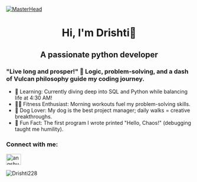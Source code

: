 [![MasterHead](https://user-images.githubusercontent.com/10498744/210012254-234538ff-d198-48aa-8964-37e6fd45d227.gif)](https://www.youtube.com/watch?v=dQw4w9WgXcQ)
<h1 align="center">Hi, I'm Drishti🖖</h1>

<h2 align="center">A passionate python developer </h2>

<h3>"Live long and prosper!" 🖖 Logic, problem-solving, and a dash of Vulcan philosophy guide my coding journey.</h3>

- 🌱 Learning: Currently diving deep into SQL and Python while balancing life at 4:30 AM!
- 🏋️‍♀️ Fitness Enthusiast: Morning workouts fuel my problem-solving skills.
- 🐾 Dog Lover: My dog is the best project manager; daily walks = creative breakthroughs.
- 🧠 Fun Fact: The first program I wrote printed "Hello, Chaos!" (debugging taught me humility).

<h3 align="left">Connect with me:</h3>
<p align="left">
<a href="https://www.linkedin.com/in/drishti-csml/" target="blank"><img align="center" src="https://raw.githubusercontent.com/rahuldkjain/github-profile-readme-generator/master/src/images/icons/Social/linked-in-alt.svg" alt="angshu-majumdar-4ab3361a6" height="30" width="40" /></a>
</p>


<p><img align="left" src="https://github-readme-stats.vercel.app/api/top-langs?username=Drishti228&show_icons=true&locale=en&layout=compact" alt="Drishti228" /></p>


